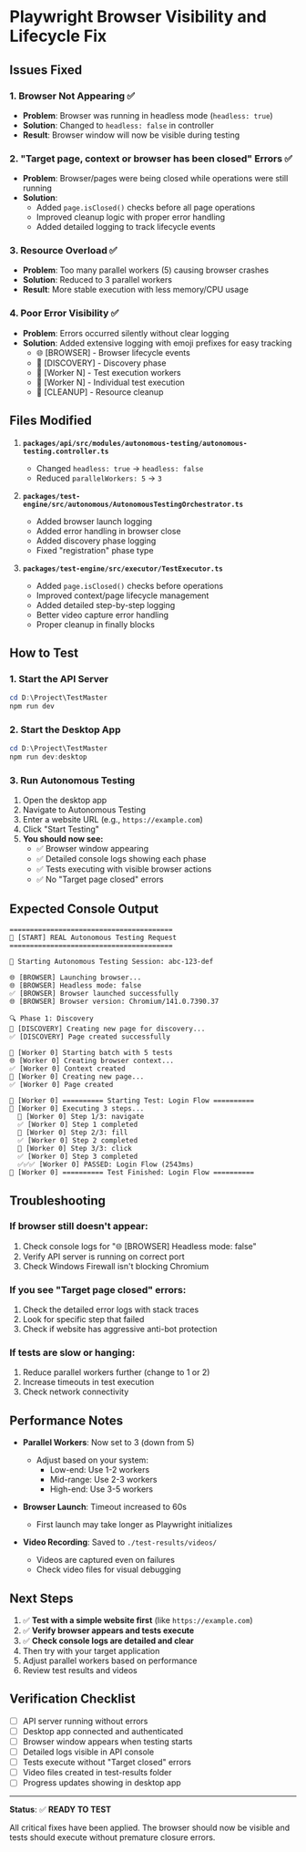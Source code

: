 # Playwright Browser Visibility and Lifecycle Fix

## Issues Fixed

### 1. **Browser Not Appearing** ✅
- **Problem**: Browser was running in headless mode (`headless: true`)
- **Solution**: Changed to `headless: false` in controller
- **Result**: Browser window will now be visible during testing

### 2. **"Target page, context or browser has been closed" Errors** ✅
- **Problem**: Browser/pages were being closed while operations were still running
- **Solution**: 
  - Added `page.isClosed()` checks before all page operations
  - Improved cleanup logic with proper error handling
  - Added detailed logging to track lifecycle events

### 3. **Resource Overload** ✅
- **Problem**: Too many parallel workers (5) causing browser crashes
- **Solution**: Reduced to 3 parallel workers
- **Result**: More stable execution with less memory/CPU usage

### 4. **Poor Error Visibility** ✅
- **Problem**: Errors occurred silently without clear logging
- **Solution**: Added extensive logging with emoji prefixes for easy tracking
  - 🌐 [BROWSER] - Browser lifecycle events
  - 📄 [DISCOVERY] - Discovery phase
  - 👷 [Worker N] - Test execution workers
  - 🧪 [Worker N] - Individual test execution
  - 🧹 [CLEANUP] - Resource cleanup

## Files Modified

1. **`packages/api/src/modules/autonomous-testing/autonomous-testing.controller.ts`**
   - Changed `headless: true` → `headless: false`
   - Reduced `parallelWorkers: 5` → `3`

2. **`packages/test-engine/src/autonomous/AutonomousTestingOrchestrator.ts`**
   - Added browser launch logging
   - Added error handling in browser close
   - Added discovery phase logging
   - Fixed "registration" phase type

3. **`packages/test-engine/src/executor/TestExecutor.ts`**
   - Added `page.isClosed()` checks before operations
   - Improved context/page lifecycle management
   - Added detailed step-by-step logging
   - Better video capture error handling
   - Proper cleanup in finally blocks

## How to Test

### 1. Start the API Server
```powershell
cd D:\Project\TestMaster
npm run dev
```

### 2. Start the Desktop App
```powershell
cd D:\Project\TestMaster
npm run dev:desktop
```

### 3. Run Autonomous Testing
1. Open the desktop app
2. Navigate to Autonomous Testing
3. Enter a website URL (e.g., `https://example.com`)
4. Click "Start Testing"
5. **You should now see:**
   - ✅ Browser window appearing
   - ✅ Detailed console logs showing each phase
   - ✅ Tests executing with visible browser actions
   - ✅ No "Target page closed" errors

## Expected Console Output

```
========================================
🚀 [START] REAL Autonomous Testing Request
========================================

🤖 Starting Autonomous Testing Session: abc-123-def

🌐 [BROWSER] Launching browser...
🌐 [BROWSER] Headless mode: false
✅ [BROWSER] Browser launched successfully
🌐 [BROWSER] Browser version: Chromium/141.0.7390.37

🔍 Phase 1: Discovery
📄 [DISCOVERY] Creating new page for discovery...
✅ [DISCOVERY] Page created successfully

👷 [Worker 0] Starting batch with 5 tests
🌐 [Worker 0] Creating browser context...
✅ [Worker 0] Context created
📄 [Worker 0] Creating new page...
✅ [Worker 0] Page created

🧪 [Worker 0] ========== Starting Test: Login Flow ==========
📝 [Worker 0] Executing 3 steps...
  📍 [Worker 0] Step 1/3: navigate
  ✅ [Worker 0] Step 1 completed
  📍 [Worker 0] Step 2/3: fill
  ✅ [Worker 0] Step 2 completed
  📍 [Worker 0] Step 3/3: click
  ✅ [Worker 0] Step 3 completed
  ✅✅✅ [Worker 0] PASSED: Login Flow (2543ms)
🏁 [Worker 0] ========== Test Finished: Login Flow ==========
```

## Troubleshooting

### If browser still doesn't appear:
1. Check console logs for "🌐 [BROWSER] Headless mode: false"
2. Verify API server is running on correct port
3. Check Windows Firewall isn't blocking Chromium

### If you see "Target page closed" errors:
1. Check the detailed error logs with stack traces
2. Look for specific step that failed
3. Check if website has aggressive anti-bot protection

### If tests are slow or hanging:
1. Reduce parallel workers further (change to 1 or 2)
2. Increase timeouts in test execution
3. Check network connectivity

## Performance Notes

- **Parallel Workers**: Now set to 3 (down from 5)
  - Adjust based on your system: 
    - Low-end: Use 1-2 workers
    - Mid-range: Use 2-3 workers  
    - High-end: Use 3-5 workers

- **Browser Launch**: Timeout increased to 60s
  - First launch may take longer as Playwright initializes

- **Video Recording**: Saved to `./test-results/videos/`
  - Videos are captured even on failures
  - Check video files for visual debugging

## Next Steps

1. ✅ **Test with a simple website first** (like `https://example.com`)
2. ✅ **Verify browser appears and tests execute**
3. ✅ **Check console logs are detailed and clear**
4. Then try with your target application
5. Adjust parallel workers based on performance
6. Review test results and videos

## Verification Checklist

- [ ] API server running without errors
- [ ] Desktop app connected and authenticated  
- [ ] Browser window appears when testing starts
- [ ] Detailed logs visible in API console
- [ ] Tests execute without "Target closed" errors
- [ ] Video files created in test-results folder
- [ ] Progress updates showing in desktop app

---

**Status**: ✅ **READY TO TEST**

All critical fixes have been applied. The browser should now be visible and tests should execute without premature closure errors.
